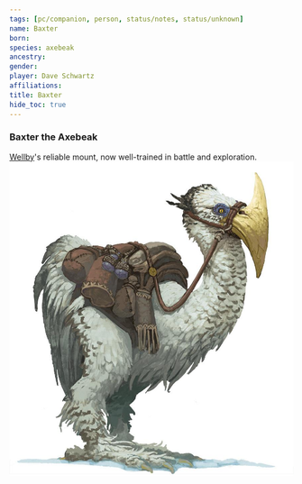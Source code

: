 ```yaml
---
tags: [pc/companion, person, status/notes, status/unknown]
name: Baxter
born:
species: axebeak
ancestry:
gender:
player: Dave Schwartz
affiliations:
title: Baxter
hide_toc: true
---
```

### Baxter the Axebeak

[Wellby](<../wellby.md>)'s reliable mount, now well-trained in battle and exploration. ![Baxter Portrait](../../../../assets/baxter-portrait.jpg)